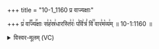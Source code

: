 +++
title = "10-1_1160 प्र वाज्यक्षाः"

+++
प्र꣢ वा꣣꣬ज्य꣢꣯क्षाः स꣣ह꣡स्र꣢धारस्ति꣣रः꣢ प꣣वि꣢त्रं꣣ वि꣢꣫ वार꣣म꣡व्य꣢म् ॥ 10-1:1160 ॥

<details><summary>विस्वर-मूलम् (VC)</summary>

प्र वाज्यक्षाः सहस्रधारस्तिरः पवित्रं वि वारमव्यम् ॥११६०॥
</details>